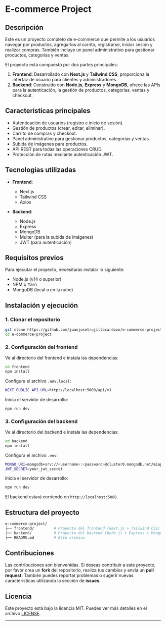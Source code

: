 # E-commerce Project

## Descripción

Este es un proyecto completo de e-commerce que permite a los usuarios navegar por productos, agregarlos al carrito, registrarse, iniciar sesión y realizar compras. También incluye un panel administrativo para gestionar productos, categorías y ventas. 

El proyecto está compuesto por dos partes principales:

1. **Frontend**: Desarrollado con **Next.js** y **Tailwind CSS**, proporciona la interfaz de usuario para clientes y administradores.
2. **Backend**: Construido con **Node.js**, **Express** y **MongoDB**, ofrece las APIs para la autenticación, la gestión de productos, categorías, ventas y checkout.

## Características principales

- Autenticación de usuarios (registro e inicio de sesión).
- Gestión de productos (crear, editar, eliminar).
- Carrito de compras y checkout.
- Panel administrativo para gestionar productos, categorías y ventas.
- Subida de imágenes para productos.
- API REST para todas las operaciones CRUD.
- Protección de rutas mediante autenticación JWT.

## Tecnologías utilizadas

- **Frontend**:
  - Next.js
  - Tailwind CSS
  - Axios

- **Backend**:
  - Node.js
  - Express
  - MongoDB
  - Multer (para la subida de imágenes)
  - JWT (para autenticación)

## Requisitos previos

Para ejecutar el proyecto, necesitarás instalar lo siguiente:

- Node.js (v14 o superior)
- NPM o Yarn
- MongoDB (local o en la nube)

## Instalación y ejecución

### 1. Clonar el repositorio

```bash
git clone https://github.com/juanjosetrujillocardozo/e-commerce-project.git
cd e-commerce-project
```

### 2. Configuración del frontend

Ve al directorio del frontend e instala las dependencias:

```bash
cd frontend
npm install
```

Configura el archivo `.env.local`:

```bash
NEXT_PUBLIC_API_URL=http://localhost:5000/api/v1
```

Inicia el servidor de desarrollo:

```bash
npm run dev
```

### 3. Configuración del backend

Ve al directorio del backend e instala las dependencias:

```bash
cd backend
npm install
```

Configura el archivo `.env`:

```bash
MONGO_URI=mongodb+srv://<username>:<password>@cluster0.mongodb.net/miapp?retryWrites=true&w=majority
JWT_SECRET=your_jwt_secret
```

Inicia el servidor de desarrollo:

```bash
npm run dev
```

El backend estará corriendo en `http://localhost:5000`.

## Estructura del proyecto

```bash
e-commerce-project/
├── frontend/         # Proyecto del frontend (Next.js + Tailwind CSS)
├── backend/          # Proyecto del backend (Node.js + Express + MongoDB)
├── README.md         # Este archivo
```

## Contribuciones

Las contribuciones son bienvenidas. Si deseas contribuir a este proyecto, por favor crea un **fork** del repositorio, realiza tus cambios y envía un **pull request**. También puedes reportar problemas o sugerir nuevas características utilizando la sección de **issues**.

## Licencia

Este proyecto está bajo la licencia MIT. Puedes ver más detalles en el archivo [LICENSE](LICENSE).

---